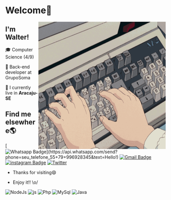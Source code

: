 # Welcome👋
<img align="right"  width="400"  height="400"  src="https://github.com/FerreiraWalter/FerreiraWalter/blob/main/gif2.gif">

## I'm Walter!
🎓 Computer Science (4/9)

🚀 Back-end developer at GrupoSoma

🏡 I currently live in **Aracaju-SE**
## Find me elsewhere🌎
[![Whatsapp Badge](https://img.shields.io/badge/-Whatsapp-4CA143?style=flat-square&labelColor=4CA143&logo=whatsapp&logoColor=white&link=https://api.whatsapp.com/send?phone=seu_telefone_55+79+996928345&text=Hello!)](https://api.whatsapp.com/send?phone=seu_telefone_55+79+996928345&text=Hello!) [![Gmail Badge](https://img.shields.io/badge/-Gmail-c14438?style=flat-square&logo=Gmail&logoColor=white&link=mailto:wferreiraramosjunior@gmail.com)](mailto:wferreiraramosjunior@gmail.com) [![instagram Badge](https://img.shields.io/badge/Instagram-E4405F?style=flat-square&logo=instagram&logoColor=white)](instagram.com/walter.chuno/) [![Twitter](https://img.shields.io/badge/-Twitter-1DA1F2?style=flat-square&logo=twitter&logoColor=white)](https://twitter.com/walter_chuno)

-  Thanks for  visiting😄

-  Enjoy it!!  \o/

![NodeJs](https://camo.githubusercontent.com/cc96d7d28a6ca21ddbb1f2521d751d375230ed840271e6a4c8694cf87cc60c14/68747470733a2f2f696d672e736869656c64732e696f2f62616467652f6e6f64652e6a732532302d2532333433383533442e7376673f267374796c653d666f722d7468652d6261646765266c6f676f3d6e6f64652e6a73266c6f676f436f6c6f723d7768697465)
![js](https://img.shields.io/badge/Javascript-FFFF00?style=for-the-badge&logo=Javascript&logoColor=black)
![Php](https://img.shields.io/badge/PHP-777BB4?style=for-the-badge&logo=php&logoColor=white)
![MySql](https://img.shields.io/badge/MySQL-00000F?style=for-the-badge&logo=mysql&logoColor=white)
![Java](https://img.shields.io/badge/Java-ED8B00?style=for-the-badge&logo=java&logoColor=white)

